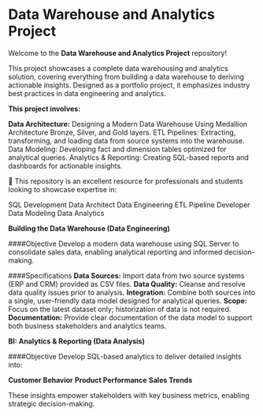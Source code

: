 # Data Warehouse and Analytics Project

Welcome to the **Data Warehouse and Analytics Project** repository!

This project showcases a complete data warehousing and analytics solution, covering everything from building a data warehouse to deriving actionable insights. Designed as a portfolio project, it emphasizes industry best practices in data engineering and analytics.

**This project involves:**

**Data Architecture:** Designing a Modern Data Warehouse Using Medallion Architecture Bronze, Silver, and Gold layers.
ETL Pipelines: Extracting, transforming, and loading data from source systems into the warehouse.
Data Modeling: Developing fact and dimension tables optimized for analytical queries.
Analytics & Reporting: Creating SQL-based reports and dashboards for actionable insights.

🎯 This repository is an excellent resource for professionals and students looking to showcase expertise in:

SQL Development
Data Architect
Data Engineering
ETL Pipeline Developer
Data Modeling
Data Analytics

**Building the Data Warehouse (Data Engineering)**

####Objective
Develop a modern data warehouse using SQL Server to consolidate sales data, enabling analytical reporting and informed decision-making.

####Specifications
**Data Sources:** Import data from two source systems (ERP and CRM) provided as CSV files.
**Data Quality:** Cleanse and resolve data quality issues prior to analysis.
**Integration:** Combine both sources into a single, user-friendly data model designed for analytical queries.
**Scope:** Focus on the latest dataset only; historization of data is not required.
**Documentation:** Provide clear documentation of the data model to support both business stakeholders and analytics teams.

**BI: Analytics & Reporting (Data Analysis)**

####Objective
Develop SQL-based analytics to deliver detailed insights into:

**Customer Behavior**
**Product Performance**
**Sales Trends**

These insights empower stakeholders with key business metrics, enabling strategic decision-making.
